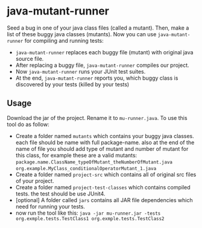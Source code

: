 # java-mutant-runner
Seed a bug in one of your java class files (called a mutant). Then, make a list of these buggy java classes (mutants). Now you can use `java-mutant-runner` for compiling and running tests:
* `java-mutant-runner` replaces each buggy file (mutant) with original java source file.
* After replacing a buggy file, `java-mutant-runner` compiles our project.
* Now `java-mutant-runner` runs your JUnit test suites.
* At the end, `java-mutant-runner` reports you, which buggy class is discovered by your tests (killed by your tests)

## Usage
Download the jar of the project. Rename it to `mu-runner.java`. To use this tool do as follow:

- Create a folder named `mutants` which contains your buggy java classes. each file should be name with full package-name. also at the end of the name of file you should add type of mutant and number of mutant for this class, for example these are a valid mutants:<br>
`package.name.ClassName_typeOfMutant_theNumberOfMutant.java`
`org.example.MyClass_conditionalOperatorMutant_1.java`
- Create a folder named `project-src` which contains all of original src files of your project.
- Create a folder named `project-test-classes` which contains compiled tests. the test should be use JUnit4.
- [optional] A folder called `jars` contains all JAR file dependencies which need for running your tests.
- now run the tool like this:
`java -jar mu-runner.jar -tests org.exmple.tests.TestClass1 org.exmple.tests.TestClass2
`